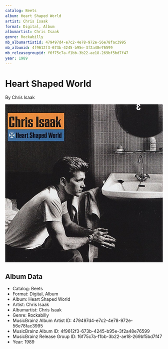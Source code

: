 ```yaml
---
catalog: Beets
album: Heart Shaped World
artist: Chris Isaak
format: Digital, Album
albumartist: Chris Isaak
genre: Rockabilly
mb_albumartistid: 479497d4-e7c2-4e78-972e-56e78fac3995
mb_albumid: 4f9612f3-673b-4245-b95e-3f2a48e76599
mb_releasegroupid: f6f75c7a-f1bb-3b22-ae18-269bf5bd7f47
year: 1989
---
```


# Heart Shaped World

By Chris Isaak

![](../../assets/beetscovers/Chris_Isaak-Heart_Shaped_World.jpg)

## Album Data

- Catalog: Beets
- Format: Digital, Album
- Album: Heart Shaped World
- Artist: Chris Isaak
- Albumartist: Chris Isaak
- Genre: Rockabilly
- MusicBrainz Album Artist ID: 479497d4-e7c2-4e78-972e-56e78fac3995
- MusicBrainz Album ID: 4f9612f3-673b-4245-b95e-3f2a48e76599
- MusicBrainz Release Group ID: f6f75c7a-f1bb-3b22-ae18-269bf5bd7f47
- Year: 1989

